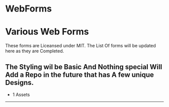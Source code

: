 # WebForms
Various Web Forms 
==================
These forms are Liceansed under MIT. The List Of forms will be updated here as they are Completed.

The Styling  wil be Basic And Nothing special Will Add a Repo in the future that has A few unique Designs.
--------------------------------------------------

* 1 Assets
-----------

